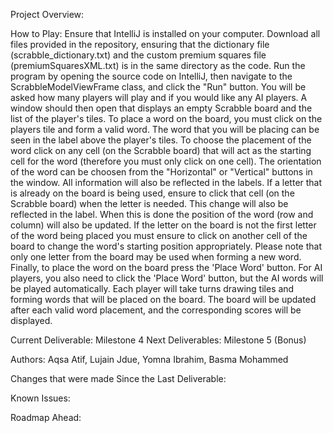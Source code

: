 Project Overview:

How to Play: Ensure that IntelliJ is installed on your computer. Download all files provided in the repository, ensuring that the dictionary file (scrabble_dictionary.txt) and the custom premium squares file (premiumSquaresXML.txt) is in the same directory as the code. Run the program by opening the source code on IntelliJ, then navigate to the ScrabbleModelViewFrame class, and click the "Run" button. You will be asked how many players will play and if you would like any AI players. A window should then open that displays an empty Scrabble board and the list of the player's tiles. To place a word on the board, you must click on the players tile and form a valid word. The word that you will be placing can be seen in the label above the player's tiles. To choose the placement of the word click on any cell (on the Scrabble board) that will act as the starting cell for the word (therefore you must only click on one cell). The orientation of the word can be choosen from the "Horizontal" or "Vertical" buttons in the window. All information will also be reflected in the labels. If a letter that is already on the board is being used, ensure to click that cell (on the Scrabble board) when the letter is needed. This change will also be reflected in the label. When this is done the position of the word (row and column) will also be updated. If the letter on the board is not the first letter of the word being placed you must ensure to click on another cell of the board to change the word's starting position appropriately. Please note that only one letter from the board may be used when forming a new word. Finally, to place the word on the board press the 'Place Word' button. For AI players, you also need to click the 'Place Word' button, but the AI words will be played automatically. Each player will take turns drawing tiles and forming words that will be placed on the board. The board will be updated after each valid word placement, and the corresponding scores will be displayed.

Current Deliverable: Milestone 4 Next Deliverables: Milestone 5 (Bonus)

Authors: Aqsa Atif, Lujain Jdue, Yomna Ibrahim, Basma Mohammed

Changes that were made Since the Last Deliverable:

Known Issues: 

Roadmap Ahead: 
